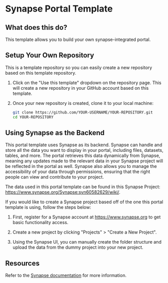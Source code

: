 # Synapse Portal Template

## What does this do?

This template allows you to build your own synapse-integrated portal.

## Setup Your Own Repository

This is a template repository so you can easily create a new repository based on this template repository.

1. Click on the "Use this template" dropdown on the repository page. This will create a new repository in your GitHub account based on this template.

2. Once your new repository is created, clone it to your local machine:
   ```bash
   git clone https://github.com/YOUR-USERNAME/YOUR-REPOSITORY.git
   cd YOUR-REPOSITORY
   ```

## Using Synapse as the Backend

This portal template uses Synapse as its backend. Synapse can handle and store all the data you want to display in your portal, including files, datasets, tables, and more. The portal retrieves this data dynamically from Synapse, meaning any updates made to the relevant data in your Synapse project will be reflected in the portal as well. Synapse also allows you to manage the accessibility of your data through permissions, ensuring that the right people can view and contribute to your project.

The data used in this portal template can be found in this Synapse Project: https://www.synapse.org/Synapse:syn60582629/wiki/.

If you would like to create a Synapse project based off of the one this portal template is using, follow the steps below:

1. First, register for a Synapse account at https://www.synapse.org to get basic functionality access.

2. Create a new project by clicking "Projects" > "Create a New Project".

3. Using the Synapse UI, you can manually create the folder structure and upload the data from the dummy project into your new project.

## Resources

Refer to the [Synapse documentation](https://help.synapse.org/docs/) for more information.
